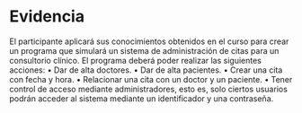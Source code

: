 # Evidencia
El participante aplicará sus conocimientos obtenidos en el curso para crear un programa que simulará un sistema de administración de citas para un consultorio clínico. El programa deberá poder realizar las siguientes acciones: • Dar de alta doctores. • Dar de alta pacientes. • Crear una cita con fecha y hora. • Relacionar una cita con un doctor y un paciente. • Tener control de acceso mediante administradores, esto es, solo ciertos usuarios podrán acceder al sistema mediante un identificador y una contraseña.
